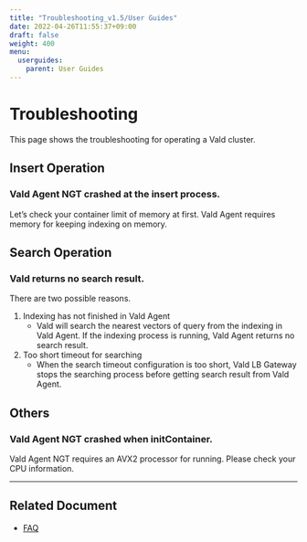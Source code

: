 ```yaml
---
title: "Troubleshooting_v1.5/User Guides"
date: 2022-04-26T11:55:37+09:00
draft: false
weight: 400
menu:
  userguides:
    parent: User Guides
---
```


# Troubleshooting

This page shows the troubleshooting for operating a Vald cluster.

## Insert Operation

### Vald Agent NGT crashed at the insert process.

Let’s check your container limit of memory at first.
Vald Agent requires memory for keeping indexing on memory.

## Search Operation

### Vald returns no search result.

There are two possible reasons.

1. Indexing has not finished in Vald Agent
   - Vald will search the nearest vectors of query from the indexing in Vald Agent.
     If the indexing process is running, Vald Agent returns no search result.
1. Too short timeout for searching
   - When the search timeout configuration is too short, Vald LB Gateway stops the searching process before getting search result from Vald Agent.

## Others

### Vald Agent NGT crashed when initContainer.

Vald Agent NGT requires an AVX2 processor for running.
Please check your CPU information.

---

## Related Document

- [FAQ](/docs/v1.5/support/faq)
